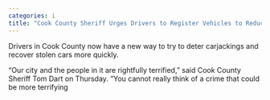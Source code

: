 ```yaml
---
categories: i
title: "Cook County Sheriff Urges Drivers to Register Vehicles to Reduce Carjackings"
---
```


Drivers in Cook County now have a new way to try to deter carjackings and recover stolen cars more quickly.



&#8220;Our city and the people in it are rightfully terrified,&#8221; said Cook County Sheriff Tom Dart on Thursday. &#8220;You cannot really think of a crime that could be more terrifying